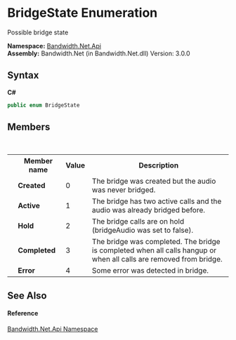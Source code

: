 ﻿# BridgeState Enumeration
 

Possible bridge state

**Namespace:**&nbsp;<a href ="N_Bandwidth_Net_Api.md">Bandwidth.Net.Api</a><br />**Assembly:**&nbsp;Bandwidth.Net (in Bandwidth.Net.dll) Version: 3.0.0

## Syntax

**C#**<br />
``` C#
public enum BridgeState
```


## Members
&nbsp;<table><tr><th></th><th>Member name</th><th>Value</th><th>Description</th></tr><tr><td /><td target="F:Bandwidth.Net.Api.BridgeState.Created">**Created**</td><td>0</td><td>The bridge was created but the audio was never bridged.</td></tr><tr><td /><td target="F:Bandwidth.Net.Api.BridgeState.Active">**Active**</td><td>1</td><td>The bridge has two active calls and the audio was already bridged before.</td></tr><tr><td /><td target="F:Bandwidth.Net.Api.BridgeState.Hold">**Hold**</td><td>2</td><td>The bridge calls are on hold (bridgeAudio was set to false).</td></tr><tr><td /><td target="F:Bandwidth.Net.Api.BridgeState.Completed">**Completed**</td><td>3</td><td>The bridge was completed. The bridge is completed when all calls hangup or when all calls are removed from bridge.</td></tr><tr><td /><td target="F:Bandwidth.Net.Api.BridgeState.Error">**Error**</td><td>4</td><td>Some error was detected in bridge.</td></tr></table>

## See Also


#### Reference
<a href ="N_Bandwidth_Net_Api.md">Bandwidth.Net.Api Namespace</a><br />